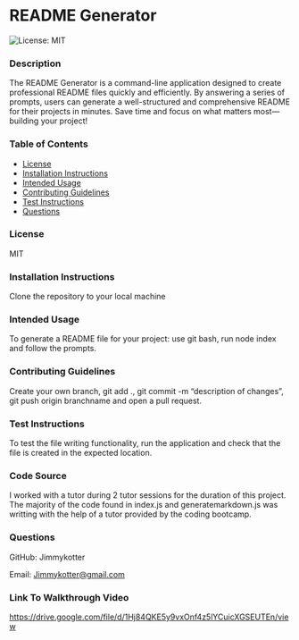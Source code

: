 # README Generator

![License: MIT](https://img.shields.io/badge/License-MIT-yellow.svg)

### Description
The README Generator is a command-line application designed to create professional README files quickly and efficiently. By answering a series of prompts, users can generate a well-structured and comprehensive README for their projects in minutes. Save time and focus on what matters most—building your project!

### Table of Contents

- [License](#license)
- [Installation Instructions](#installation-instructions)
- [Intended Usage](#intended-usage)
- [Contributing Guidelines](#contributing-guidelines)
- [Test Instructions](#test-instructions)
- [Questions](#questions)

### License
MIT

### Installation Instructions
Clone the repository to your local machine

### Intended Usage
To generate a README file for your project: use git bash, run node index and follow the prompts.

### Contributing Guidelines
Create your own branch, git add ., git commit -m “description of changes”, git push origin branchname and open a pull request.

### Test Instructions
To test the file writing functionality, run the application and check that the file is created in the expected location.

### Code Source
I worked with a tutor during 2 tutor sessions for the duration of this project. The majority of the code found in index.js and generatemarkdown.js was writting with the help of a tutor provided by the coding bootcamp.

### Questions
GitHub: Jimmykotter

Email: Jimmykotter@gmail.com

### Link To Walkthrough Video
https://drive.google.com/file/d/1Hj84QKE5y9vxOnf4z5lYCuicXGSEUTEn/view
